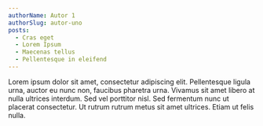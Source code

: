```yaml
---
authorName: Autor 1
authorSlug: autor-uno
posts:
  - Cras eget
  - Lorem Ipsum
  - Maecenas tellus
  - Pellentesque in eleifend
---
```

Lorem ipsum dolor sit amet, consectetur adipiscing elit. Pellentesque ligula urna, auctor eu nunc non, faucibus pharetra urna. Vivamus sit amet libero at nulla ultrices interdum. Sed vel porttitor nisl. Sed fermentum nunc ut placerat consectetur. Ut rutrum rutrum metus sit amet ultrices. Etiam ut felis nulla.